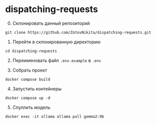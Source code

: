 # dispatching-requests

0. Склонировать данный репозиторий
```
git clone https://github.com/ZotovNikita/dispatching-requests.git
```

1. Перейти в склонированную директорию
```
cd dispatching-requests
```

2. Переименовать файл `.env.example` в `.env`

3. Собрать проект
```
docker compose build
```

4. Запустить контейнеры
```
docker compose up -d
```

5. Спуллить модель
```
docker exec -it ollama ollama pull gemma2:9b
```
